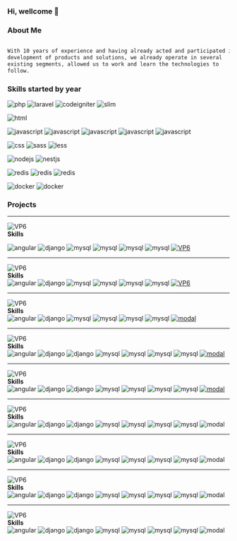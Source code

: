 ### Hi, wellcome 👋


### About Me

```html

With 10 years of experience and having already acted and participated in
development of products and solutions, we already operate in several
existing segments, allowed us to work and learn the technologies to
follow.

```

### Skills started by year

![php](https://img.shields.io/badge/PHP-2009-3598db?style=flat-square&logo=php)
![laravel](https://img.shields.io/badge/Laravel-2014-blue?style=flat-square&logo=laravel)
![codeigniter](https://img.shields.io/badge/Codeigniter-2011-blue?style=flat-square&logo=codeigniter)
![slim](https://img.shields.io/badge/Slim-2017-blue?style=flat-square&logo=slim)

![html](https://img.shields.io/badge/HTML-2007-3598db?style=flat-square&logo=html5)

![javascript](https://img.shields.io/badge/Javascript-2010-3598db?style=flat-square&logo=javascript)
![javascript](https://img.shields.io/badge/Angular-2015-4db4f9?style=flat-square&logo=angular)
![javascript](https://img.shields.io/badge/JQuery-2012-4db4f9?style=flat-square&logo=jquery)
![javascript](https://img.shields.io/badge/React-2018-4db4f9?style=flat-square&logo=react)
![javascript](https://img.shields.io/badge/React--Native-2018-4db4f9?style=flat-square&logo=react)

![css](https://img.shields.io/badge/CSS-2007-3598db?style=flat-square&logo=css)
![sass](https://img.shields.io/badge/SaSS-2017-c350f4?style=flat-square&logo=sass)
![less](https://img.shields.io/badge/LeSS-2018-c350f4?style=flat-square&logo=less)

![nodejs](https://img.shields.io/badge/NodeJS-2018-3598db?style=flat-square&logo=nodejs)
![nestjs](https://img.shields.io/badge/NestJS-2019-DA234C?style=flat-square&logo=nestjs)

![redis](https://img.shields.io/badge/redis-2016-d82c20?style=flat-square&logo=redis)
![redis](https://img.shields.io/badge/mysql-2008-d82c20?style=flat-square&logo=mysql)
![redis](https://img.shields.io/badge/elasticsearch-2015-20d62c?style=flat-square&logo=elastic)

![docker](https://img.shields.io/badge/docker-2017-3598db?style=flat-square&logo=docker)
![docker](https://img.shields.io/badge/docker--swarm-2018-3598db?style=flat-square&logo=docker)


### Projects


---
![VP6](https://img.shields.io/badge/ViaSul--Engenharia-★★★★★-1cc419?style=flat-square&logo=viasul)<br/>
<strong>Skills</strong><br/>

![angular](https://img.shields.io/badge/Angular-v9-red?style=flat-square&logo=angular)
![django](https://img.shields.io/badge/Django-v2-blue?style=flat-square&logo=django)
![mysql](https://img.shields.io/badge/MySql-v5-blue?style=flat-square&logo=mysql)
![mysql](https://img.shields.io/badge/Redis-v5-blue?style=flat-square&logo=redis)
![mysql](https://img.shields.io/badge/Kafka-v1-blue?style=flat-square&logo=kafka)
![mysql](https://img.shields.io/badge/Docker-v1.19-green?style=flat-square&logo=docker) 
<a href="https://viasul.vp6.com.br">![VP6](https://img.shields.io/badge/Access-Project-1cc419?style=flat-square&logo=link) </a>

---

![VP6](https://img.shields.io/badge/Patrimar--Engenharia-★★★★★-1cc419?style=flat-square&logo=viasul)<br/>
<strong>Skills</strong><br/>
![angular](https://img.shields.io/badge/Angular-v9-red?style=flat-square&logo=angular)
![django](https://img.shields.io/badge/Django-v2-blue?style=flat-square&logo=django)
![mysql](https://img.shields.io/badge/MySql-v5-blue?style=flat-square&logo=mysql)
![mysql](https://img.shields.io/badge/Redis-v5-blue?style=flat-square&logo=redis)
![mysql](https://img.shields.io/badge/Kafka-v1-blue?style=flat-square&logo=kafka)
![mysql](https://img.shields.io/badge/Docker-v1.19-green?style=flat-square&logo=docker) 
<a href="https://patrimar.vp6.com.br">![VP6](https://img.shields.io/badge/Access-Project-1cc419?style=flat-square&logo=link) </a>

---
<!-- -->
![VP6](https://img.shields.io/badge/ModalApps--Emprestimos-★★★★★-1cc419?style=flat-square&logo=viasul)<br/>
<strong>Skills</strong><br/>
![angular](https://img.shields.io/badge/Angular-v6-red?style=flat-square&logo=angular)
![django](https://img.shields.io/badge/PHP-v7-blue?style=flat-square&logo=php)
![mysql](https://img.shields.io/badge/MySql-v5-blue?style=flat-square&logo=mysql)
![mysql](https://img.shields.io/badge/Redis-v5-blue?style=flat-square&logo=redis)
![mysql](https://img.shields.io/badge/ElasticSearch-v6-blue?style=flat-square&logo=elastic)
![mysql](https://img.shields.io/badge/Docker-v1.19-green?style=flat-square&logo=docker) 
<a href="https://modalapps.abcdcloud.com.br/">![modal](https://img.shields.io/badge/Access-Project-1cc419?style=flat-square&logo=link) </a>


---
<!-- -->
![VP6](https://img.shields.io/badge/ModalApps--Modabox-★★★★★-1cc419?style=flat-square&logo=viasul)<br/>
<strong>Skills</strong><br/>
![angular](https://img.shields.io/badge/React-v1-red?style=flat-square&logo=react)
![django](https://img.shields.io/badge/PHP-v7-blue?style=flat-square&logo=php)
![django](https://img.shields.io/badge/Laravel-v7-blue?style=flat-square&logo=laravel)
![mysql](https://img.shields.io/badge/MySql-v5-blue?style=flat-square&logo=mysql)
![mysql](https://img.shields.io/badge/Redis-v5-blue?style=flat-square&logo=redis)
![mysql](https://img.shields.io/badge/ElasticSearch-v6-blue?style=flat-square&logo=elastic)
![mysql](https://img.shields.io/badge/Docker-v1.19-green?style=flat-square&logo=docker) 
<a href="https://modalbox.modalapps.com.br">![modal](https://img.shields.io/badge/Access-Project-1cc419?style=flat-square&logo=link) </a>

---
<!-- -->
![VP6](https://img.shields.io/badge/ModalApps--LabelPrinter-★★★★★-1cc419?style=flat-square&logo=viasul)<br/>
<strong>Skills</strong><br/>
![angular](https://img.shields.io/badge/React-v1-red?style=flat-square&logo=react)
![django](https://img.shields.io/badge/PHP-v7-blue?style=flat-square&logo=php)
![django](https://img.shields.io/badge/Laravel-v7-blue?style=flat-square&logo=laravel)
![mysql](https://img.shields.io/badge/MySql-v5-blue?style=flat-square&logo=mysql)
![mysql](https://img.shields.io/badge/Redis-v5-blue?style=flat-square&logo=redis)
![mysql](https://img.shields.io/badge/ElasticSearch-v6-blue?style=flat-square&logo=elastic)
![mysql](https://img.shields.io/badge/Docker-v1.19-green?style=flat-square&logo=docker) 
<a href="https://label.modalapps.com.br">![modal](https://img.shields.io/badge/Access-Project-1cc419?style=flat-square&logo=link) </a>

---
<!-- -->
![VP6](https://img.shields.io/badge/Deloitte--Portal-★★★★★-1cc419?style=flat-square&logo=viasul)<br/>
<strong>Skills</strong><br/>
![angular](https://img.shields.io/badge/React-v1-red?style=flat-square&logo=react)
![django](https://img.shields.io/badge/PHP-v7-blue?style=flat-square&logo=php)
![django](https://img.shields.io/badge/Laravel-v7-blue?style=flat-square&logo=laravel)
![mysql](https://img.shields.io/badge/MySql-v5-blue?style=flat-square&logo=mysql)
![mysql](https://img.shields.io/badge/Redis-v5-blue?style=flat-square&logo=redis)
![mysql](https://img.shields.io/badge/ElasticSearch-v6-blue?style=flat-square&logo=elastic)
![mysql](https://img.shields.io/badge/Docker-v1.19-green?style=flat-square&logo=docker) 
![modal](https://img.shields.io/badge/Private-Project-1cc419?style=flat-square&logo=link)


---
<!-- -->
![VP6](https://img.shields.io/badge/Deloitte--Dashboard-★★★★★-1cc419?style=flat-square&logo=viasul)<br/>
<strong>Skills</strong><br/>
![angular](https://img.shields.io/badge/React-v1-red?style=flat-square&logo=react)
![django](https://img.shields.io/badge/PHP-v7-blue?style=flat-square&logo=php)
![django](https://img.shields.io/badge/Laravel-v7-blue?style=flat-square&logo=laravel)
![mysql](https://img.shields.io/badge/MySql-v5-blue?style=flat-square&logo=mysql)
![mysql](https://img.shields.io/badge/Redis-v5-blue?style=flat-square&logo=redis)
![mysql](https://img.shields.io/badge/ElasticSearch-v6-blue?style=flat-square&logo=elastic)
![mysql](https://img.shields.io/badge/Docker-v1.19-green?style=flat-square&logo=docker) 
![modal](https://img.shields.io/badge/Private-Project-1cc419?style=flat-square&logo=link)

---
<!-- -->
![VP6](https://img.shields.io/badge/Deloitte--CheckStatusLend-★★★★★-1cc419?style=flat-square&logo=viasul)<br/>
<strong>Skills</strong><br/>
![angular](https://img.shields.io/badge/React-v1-red?style=flat-square&logo=react)
![django](https://img.shields.io/badge/PHP-v7-blue?style=flat-square&logo=php)
![django](https://img.shields.io/badge/Laravel-v7-blue?style=flat-square&logo=laravel)
![mysql](https://img.shields.io/badge/MySql-v5-blue?style=flat-square&logo=mysql)
![mysql](https://img.shields.io/badge/Redis-v5-blue?style=flat-square&logo=redis)
![mysql](https://img.shields.io/badge/ElasticSearch-v6-blue?style=flat-square&logo=elastic)
![mysql](https://img.shields.io/badge/Docker-v1.19-green?style=flat-square&logo=docker) 
![modal](https://img.shields.io/badge/Private-Project-1cc419?style=flat-square&logo=link)


---
<!-- -->
![VP6](https://img.shields.io/badge/Deloitte--Sincronyzer-★★★★★-1cc419?style=flat-square&logo=viasul)<br/>
<strong>Skills</strong><br/>
![angular](https://img.shields.io/badge/React-v1-red?style=flat-square&logo=react)
![django](https://img.shields.io/badge/PHP-v7-blue?style=flat-square&logo=php)
![django](https://img.shields.io/badge/Laravel-v7-blue?style=flat-square&logo=laravel)
![mysql](https://img.shields.io/badge/MySql-v5-blue?style=flat-square&logo=mysql)
![mysql](https://img.shields.io/badge/Redis-v5-blue?style=flat-square&logo=redis)
![mysql](https://img.shields.io/badge/ElasticSearch-v6-blue?style=flat-square&logo=elastic)
![mysql](https://img.shields.io/badge/Docker-v1.19-green?style=flat-square&logo=docker) 
![modal](https://img.shields.io/badge/Private-Project-1cc419?style=flat-square&logo=link)

